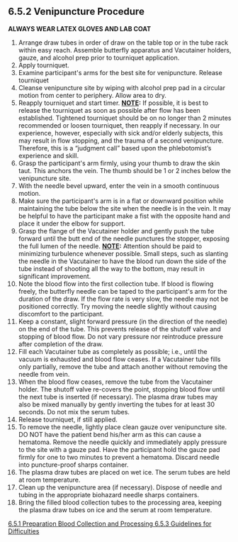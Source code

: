 ## 6.5.2 Venipuncture Procedure

**ALWAYS WEAR LATEX GLOVES AND LAB COAT**

1. Arrange draw tubes in order of draw on the table top or in the tube rack within easy reach. Assemble butterfly apparatus and Vacutainer holders, gauze, and alcohol prep prior to tourniquet application.
2. Apply tourniquet.
3. Examine participant's arms for the best site for venipuncture. Release tourniquet
4. Cleanse venipuncture site by wiping with alcohol prep pad in a circular motion from center to periphery.  Allow area to dry.
5. Reapply tourniquet and start timer.  <u>**NOTE</u>:** If possible, it is best to release the tourniquet as soon as possible after flow has been established.  Tightened tourniquet should be on no longer than 2 minutes recommended or loosen tourniquet, then reapply if necessary. In our experience, however, especially with sick and/or elderly subjects, this may result in flow stopping, and the trauma of a second venipuncture. Therefore, this is a “judgment call” based upon the phlebotomist’s experience and skill.
6. Grasp the participant's arm firmly, using your thumb to draw the skin taut. This anchors the vein.  The thumb should be 1 or 2 inches below the venipuncture site.
7. With the needle bevel upward, enter the vein in a smooth continuous motion.
8. Make sure the participant's arm is in a flat or downward position while maintaining the tube below the site when the needle is in the vein.  It may be helpful to have the participant make a fist with the opposite hand and place it under the elbow for support.
9. Grasp the flange of the Vacutainer holder and gently push the tube forward until the butt end of the needle punctures the stopper, exposing the full lumen of the needle. **<u>NOTE</u>:** Attention should be paid to minimizing turbulence whenever possible.    Small steps, such as slanting the needle in the Vacutainer to have the blood run down the side of the tube instead of shooting all the way to the bottom, may result in significant improvement.
10. Note the blood flow into the first collection tube.  If blood is flowing freely, the butterfly needle can be taped to the participant's arm for the duration of the draw.  If the flow rate is very slow, the needle may not be positioned correctly.  Try moving the needle slightly without causing discomfort to the participant.
11. Keep a constant, slight forward pressure (in the direction of the needle) on the end of the tube.  This prevents release of the shutoff valve and stopping of blood flow.  Do not vary pressure nor reintroduce pressure after completion of the draw.
12. Fill each Vacutainer tube as completely as possible; i.e., until the vacuum is exhausted and blood flow ceases.  If a Vacutainer tube fills only partially, remove the tube and attach another without removing the needle from vein.
13. When the blood flow ceases, remove the tube from the Vacutainer holder.  The shutoff valve re-covers the point, stopping blood flow until the next tube is inserted (if necessary). The plasma draw tubes may also be mixed manually by gently inverting the tubes for at least 30 seconds.  Do not mix the serum tubes.
14. Release tourniquet, if still applied.
15. To remove the needle, lightly place clean gauze over venipuncture site.   DO NOT have the patient bend his/her arm as this can cause a hematoma. Remove the needle quickly and immediately apply pressure to the site with a gauze pad. Have the participant hold the gauze pad firmly for one to two minutes to prevent a hematoma.   Discard needle into puncture-proof sharps container.
16. The plasma draw tubes are placed on wet ice.  The serum tubes are held at room temperature.
17. Clean up the venipuncture area (if necessary). Dispose of needle and tubing in the appropriate biohazard needle sharps containers.
18. Bring the filled blood collection tubes to the processing area, keeping the plasma draw tubes on ice and the serum at room temperature.


<div class="center">
<div class="btn-group">
  <a href=":pages_path:/manuals/blood-collection-processing/6-05-01-preparation.md" class="btn btn-default">
    <span class="glyphicon glyphicon-chevron-left"></span>
    6.5.1 Preparation
  </a>

  <a href=":pages_path:/manuals/blood-collection-processing" class="btn btn-default">
    <span class="glyphicon glyphicon-chevron-up"></span>
    Blood Collection and Processing
  </a>

  <a href=":pages_path:/manuals/blood-collection-processing/6-05-03-guidelines-for-difficulties.md" class="btn btn-success">
    6.5.3 Guidelines for Difficulties
    <span class="glyphicon glyphicon-chevron-right"></span>
  </a>
</div>
</div>
